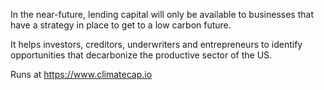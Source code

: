 In the near-future, lending capital will only be available to businesses that have a strategy in place to get to a low carbon future.

It helps investors, creditors, underwriters and entrepreneurs to identify opportunities that decarbonize the productive sector of the US.

Runs at https://www.climatecap.io
